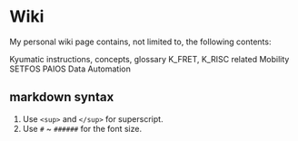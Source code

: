# Wiki

My personal wiki page contains, not limited to, the following contents:

Kyumatic instructions, concepts, glossary
K_FRET, K_RISC related
Mobility
SETFOS
PAIOS
Data Automation

## markdown syntax

1. Use `<sup>` and `</sup>` for superscript.
2. Use `#` \~ `######` for the font size.

